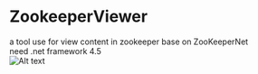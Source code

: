 # ZookeeperViewer
a tool use for view content in zookeeper  base on ZooKeeperNet  
need .net framework 4.5  
![Alt text](https://github.com/zhengyangyong/ZookeeperViewer/blob/master/View.png)
